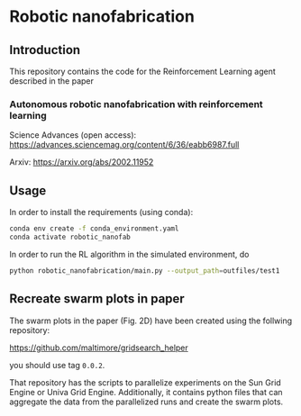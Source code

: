 # Robotic nanofabrication

## Introduction
This repository contains the code for the Reinforcement Learning agent described in the paper

### Autonomous robotic nanofabrication with reinforcement learning

Science Advances (open access): https://advances.sciencemag.org/content/6/36/eabb6987.full

Arxiv: https://arxiv.org/abs/2002.11952

## Usage

In order to install the requirements (using conda):

```bash
conda env create -f conda_environment.yaml
conda activate robotic_nanofab
```

In order to run the RL algorithm in the simulated environment, do

```bash
python robotic_nanofabrication/main.py --output_path=outfiles/test1
```

## Recreate swarm plots in paper
The swarm plots in the paper (Fig. 2D) have been created using the follwing repository:

https://github.com/maltimore/gridsearch_helper

you should use tag `0.0.2`.

That repository has the scripts to parallelize experiments on the Sun Grid Engine or Univa Grid Engine. Additionally, it contains python files that can aggregate the data from the parallelized runs and create the swarm plots.
